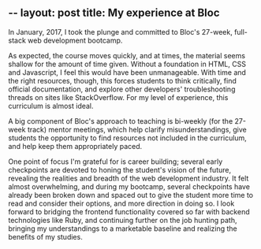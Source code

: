 --
layout: post
title: My experience at Bloc
--

In January, 2017, I took the plunge and committed to Bloc's 27-week, full-stack web development bootcamp.

As expected, the course moves quickly, and at times, the material seems shallow for the amount of time given. Without a foundation in HTML, CSS and Javascript, I feel this would have been unmanageable. With time and the right resources, though, this forces students to think critically, find official documentation, and explore other developers' troubleshooting threads on sites like StackOverflow. For my level of experience, this curriculum is almost ideal.

A big component of Bloc's approach to teaching is bi-weekly (for the 27-week track) mentor meetings, which help clarify misunderstandings, give students the opportunity to find resources not included in the curriculum, and help keep them appropriately paced.

One point of focus I'm grateful for is career building; several early checkpoints are devoted to honing the student's vision of the future, revealing the realities and breadth of the web development industry. It felt almost overwhelming, and during my bootcamp, several checkpoints have already been broken down and spaced out to give the student more time to read and consider their options, and more direction in doing so. I look forward to bridging the frontend functionality covered so far with backend technologies like Ruby, and continuing further on the job hunting path, bringing my understandings to a marketable baseline and realizing the benefits of my studies.
